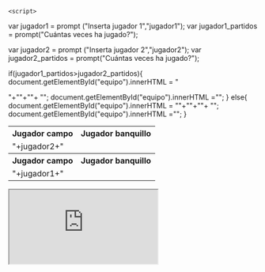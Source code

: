 <html>
<head>

</head>

<body>

<table id="equipo">

  
    <script>

  var jugador1 = prompt ("Inserta jugador 1","jugador1");
  var jugador1_partidos = prompt("Cuántas veces ha jugado?");
  
  var jugador2 = prompt ("Inserta jugador 2","jugador2");
  var jugador2_partidos = prompt("Cuántas veces ha jugado?");
 
 
  if(jugador1_partidos>jugador2_partidos){
      document.getElementById("equipo").innerHTML = "<tr>"+"<th>Jugador campo</th>"+"<th>Jugador banquillo</th>"+ "</tr>";
      document.getElementById("equipo").innerHTML ="<td>"+jugador2+"</td>"; 
  } else{
      document.getElementById("equipo").innerHTML = "<tr>"+"<th>Jugador campo</th>"+"<th>Jugador banquillo</th>"+ "</tr>";
      document.getElementById("equipo").innerHTML ="<td>"+jugador1+"</td>"; 
  }

  </script>
  


</table>
 

<iframe src="https://docs.google.com/spreadsheets/d/e/2PACX-1vQOE_9bEOm09uCWQ1869mcVtVKttCmfhV9adduXEB2GXcGXpkUUioH9YP53r_o71KQ8PsJasVpGpPXw/pubhtml?widget=true&amp;headers=false"></iframe>
 
 </body>
</html>



